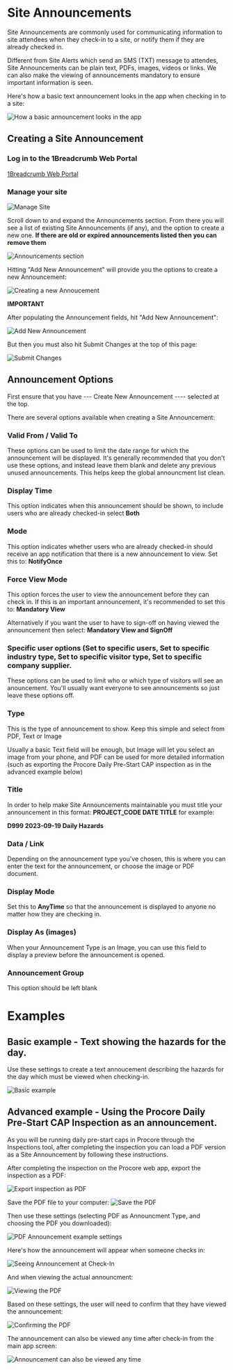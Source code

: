 # Site Announcements

Site Announcements are commonly used for communicating information to site attendees when they check-in to a site, or notify them if they are already checked in.

Different from Site Alerts which send an SMS (TXT) message to attendes, Site Announcements can be plain text, PDFs, images, videos or links. We can also make the viewing of announcements mandatory to ensure important information is seen.

Here's how a basic text announcement looks in the app when checking in to a site:

![How a basic announcement looks in the app](https://github.com/cookbrothersconstruction/documentation/assets/115191984/7130a489-dae7-4639-9b49-e0e7d152b6ca)


## Creating a Site Announcement

### Log in to the 1Breadcrumb Web Portal

[1Breadcrumb Web Portal](https://dashboard.1breadcrumb.com)

### Manage your site

![Manage Site](https://github.com/cookbrothersconstruction/documentation/assets/115191984/aec18036-42c8-4fca-9d01-8273952321ba)


Scroll down to and expand the Announcements section.
From there you will see a list of existing Site Announcements (if any), and the option to create a new one. **If there are old or expired announcements listed then you can remove them**

![Announcements section](https://github.com/cookbrothersconstruction/documentation/assets/115191984/8a61b240-9096-47d9-af50-a562500c62ee)


Hitting "Add New Announcement" will provide you the options to create a new Announcement:

![Creating a new Annoucement](https://github.com/cookbrothersconstruction/documentation/assets/115191984/ed158a62-bcfb-40b0-a49d-d69283cbdc37)


**IMPORTANT**

After populating the Announcement fields, hit "Add New Announcement":

![Add New Announcement](https://github.com/cookbrothersconstruction/documentation/assets/115191984/2dc3a179-c71d-40bb-81d9-6f2f7cd99a04)


But then you must also hit Submit Changes at the top of this page:

![Submit Changes](https://github.com/cookbrothersconstruction/documentation/assets/115191984/3f69de81-850a-4586-aea0-08663c82ec1b)


## Announcement Options

First ensure that you have --- Create New Announcement ---- selected at the top.

There are several options available when creating a Site Announcement:


### Valid From / Valid To

These options can be used to limit the date range for which the announcement will be displayed.
It's generally recommended that you don't use these options, and instead leave them blank and delete any previous unused announcements. This helps keep the global announcment list clean.


### Display Time

This option indicates when this announcement should be shown, to include users who are already checked-in select
**Both**


### Mode

This option indicates whether users who are already checked-in should receive an app notification that there is a new announcement to view. Set this to:
**NotifyOnce**


### Force View Mode

This option forces the user to view the announcement before they can check in. If this is an important announcement, it's recommended to set this to:
**Mandatory View**

Alternatively if you want the user to have to sign-off on having viewed the announcement then select:
**Mandatory View and SignOff**


### Specific user options (Set to specific users, Set to specific industry type, Set to specific visitor type, Set to specific company supplier.

These options can be used to limit who or which type of visitors will see an anouncement.
You'll usually want everyone to see announcements so just leave these options off.


### Type

This is the type of announcement to show. Keep this simple and select from PDF, Text or Image

Usually a basic Text field will be enough, but Image will let you select an image from your phone, and PDF can be used for more detailed information (such as exporting the Procore Daily Pre-Start CAP inspection as in the advanced example below)


### Title

In order to help make Site Announcements maintainable you must title your announcement in this format:
**PROJECT_CODE DATE TITLE**
for example:

**D999 2023-09-19 Daily Hazards**


### Data / Link

Depending on the announcement type you've chosen, this is where you can enter the text for the announcement, or choose the image or PDF document.


### Display Mode

Set this to **AnyTime** so that the announcement is displayed to anyone no matter how they are checking in.


### Display As (images)

When your Announcement Type is an Image, you can use this field to display a preview before the announcement is opened.


### Announcement Group

This option should be left blank


# Examples

## Basic example - Text showing the hazards for the day.

Use these settings to create a text annoucement describing the hazards for the day which must be viewed when checking-in.

![Basic example](https://github.com/cookbrothersconstruction/documentation/assets/115191984/295130a1-f7da-40bd-a832-6226765faf4a)


## Advanced example - Using the Procore Daily Pre-Start CAP Inspection as an announcement.

As you will be running daily pre-start caps in Procore through the Inspections tool, after completing the inspection you can load a PDF version as a Site Announcement by following these instructions.


After completing the inspection on the Procore web app, export the inspection as a PDF:

![Export inspection as PDF](https://github.com/cookbrothersconstruction/documentation/assets/115191984/bff82183-d461-4148-b1d1-ef246ab6d15d)


Save the PDF file to your computer:
![Save the PDF](https://github.com/cookbrothersconstruction/documentation/assets/115191984/36533bb4-135b-4e20-9062-0c47c930d70d)


Then use these settings (selecting PDF as Announcment Type, and choosing the PDF you downloaded):

![PDF Announcement example settings](https://github.com/cookbrothersconstruction/documentation/assets/115191984/3560f2d2-2a13-4990-a809-df5db9566e5b)


Here's how the announcement will appear when someone checks in:

![Seeing Announcement at Check-In](https://github.com/cookbrothersconstruction/documentation/assets/115191984/dcce9c5d-4162-4d57-b556-e2a92332f64c)


And when viewing the actual announcment:

![Viewing the PDF](https://github.com/cookbrothersconstruction/documentation/assets/115191984/b7d7d405-3349-4552-9cea-68d966440f28)


Based on these settings, the user will need to confirm that they have viewed the announcement:

![Confirming the PDF](https://github.com/cookbrothersconstruction/documentation/assets/115191984/8b84accf-1fe7-4aab-ba35-c464de5e5e72)


The announcement can also be viewed any time after check-in from the main app screen:

![Announcement can also be viewed any time](https://github.com/cookbrothersconstruction/documentation/assets/115191984/bcd6d405-ac11-4a85-9e22-1f85a40a3e2b)
